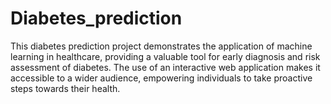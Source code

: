 # Diabetes_prediction
This diabetes prediction project demonstrates the application of machine learning in healthcare, providing a valuable tool for early diagnosis and risk assessment of diabetes. The use of an interactive web application makes it accessible to a wider audience, empowering individuals to take proactive steps towards their health.
